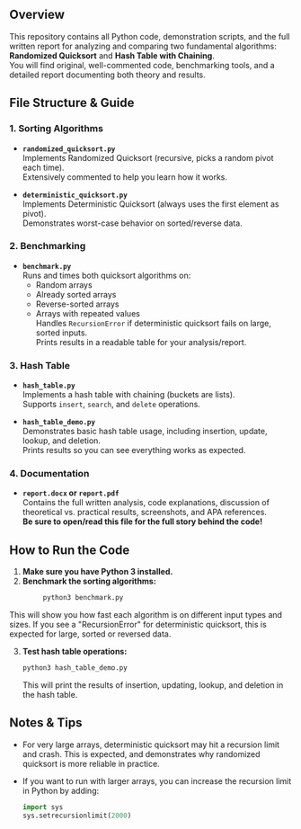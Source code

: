 ## Overview

This repository contains all Python code, demonstration scripts, and the full written report for analyzing and comparing two fundamental algorithms: **Randomized Quicksort** and **Hash Table with Chaining**.  
You will find original, well-commented code, benchmarking tools, and a detailed report documenting both theory and results.

## File Structure & Guide

### 1. Sorting Algorithms

- **`randomized_quicksort.py`**  
  Implements Randomized Quicksort (recursive, picks a random pivot each time).  
  Extensively commented to help you learn how it works.

- **`deterministic_quicksort.py`**  
  Implements Deterministic Quicksort (always uses the first element as pivot).  
  Demonstrates worst-case behavior on sorted/reverse data.

### 2. Benchmarking

- **`benchmark.py`**  
  Runs and times both quicksort algorithms on:
  - Random arrays
  - Already sorted arrays
  - Reverse-sorted arrays
  - Arrays with repeated values  
  Handles `RecursionError` if deterministic quicksort fails on large, sorted inputs.  
  Prints results in a readable table for your analysis/report.

### 3. Hash Table

- **`hash_table.py`**  
  Implements a hash table with chaining (buckets are lists).  
  Supports `insert`, `search`, and `delete` operations.

- **`hash_table_demo.py`**  
  Demonstrates basic hash table usage, including insertion, update, lookup, and deletion.  
  Prints results so you can see everything works as expected.

### 4. Documentation

- **`report.docx` or `report.pdf`**  
  Contains the full written analysis, code explanations, discussion of theoretical vs. practical results, screenshots, and APA references.  
  **Be sure to open/read this file for the full story behind the code!**

## How to Run the Code

1. **Make sure you have Python 3 installed.**
2. **Benchmark the sorting algorithms:**  
   ```bash
        python3 benchmark.py
    ```

This will show you how fast each algorithm is on different input types and sizes.
If you see a "RecursionError" for deterministic quicksort, this is expected for large, sorted or reversed data.

3. **Test hash table operations:**

   ```bash
   python3 hash_table_demo.py
   ```
   This will print the results of insertion, updating, lookup, and deletion in the hash table.

## Notes & Tips

* For very large arrays, deterministic quicksort may hit a recursion limit and crash. This is expected, and demonstrates why randomized quicksort is more reliable in practice.
* If you want to run with larger arrays, you can increase the recursion limit in Python by adding:

  ```python
  import sys
  sys.setrecursionlimit(2000)
  ```

